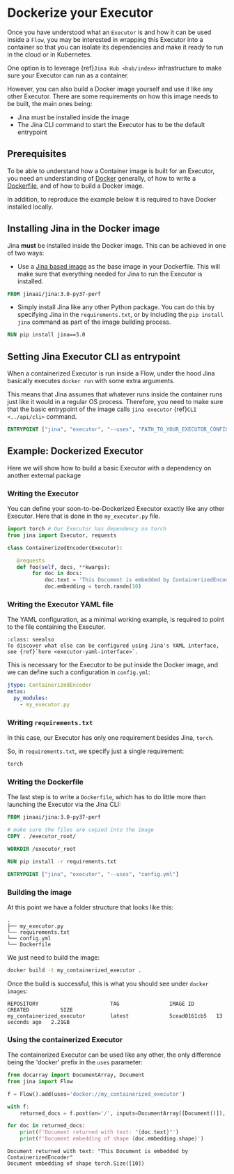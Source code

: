 # Dockerize your Executor

Once you have understood what an `Executor` is and how it can be used inside a `Flow`, you may be interested in wrapping this Executor into a container
so that you can isolate its dependencies and make it ready to run in the cloud or in Kubernetes.

One option is to leverage {ref}`Jina Hub <hub/index>` infrastructure to make sure your Executor can run as a container.

However, you can also build a Docker image yourself and use it like any other Executor. There are some requirements
on how this image needs to be built, the main ones being:

- Jina must be installed inside the image
- The Jina CLI command to start the Executor has to be the default entrypoint

## Prerequisites

To be able to understand how a Container image is built for an Executor, you need an understanding of [Docker](https://docs.docker.com/) generally, of how to write 
a [Dockerfile](https://docs.docker.com/engine/reference/builder/), and of how to build a Docker image.

In addition, to reproduce the example below it is required to have Docker installed locally.


## Installing Jina in the Docker image

Jina **must** be installed inside the Docker image. This can be achieved in one of two ways:

- Use a [Jina based image](https://hub.docker.com/r/jinaai/jina) as the base image in your Dockerfile.
This will make sure that everything needed for Jina to run the Executor is installed.

```dockerfile
FROM jinaai/jina:3.0-py37-perf
```

- Simply install Jina like any other Python package. You can do this by specifying Jina in the `requirements.txt`, 
or by including the `pip install jina` command as part of the image building process.  

```dockerfile
RUN pip install jina==3.0
```

## Setting Jina Executor CLI as entrypoint

When a containerized Executor is run inside a Flow,
under the hood Jina basically executes `docker run` with some extra arguments.

This means that Jina assumes that whatever runs inside the container runs just like it would in a regular OS process. Therefore, you need to make sure that
the basic entrypoint of the image calls `jina executor` {ref}`CLI <../api/cli>` command.

```dockerfile
ENTRYPOINT ["jina", "executor", "--uses", "PATH_TO_YOUR_EXECUTOR_CONFIGURATION"]
```

## Example: Dockerized Executor

Here we will show how to build a basic Executor with a dependency on another external package


### Writing the Executor

You can define your soon-to-be-Dockerized Executor exactly like any other Executor.
Here that is done in the `my_executor.py` file.

```python
import torch # Our Executor has dependency on torch
from jina import Executor, requests

class ContainerizedEncoder(Executor):

   @requests
   def foo(self, docs, **kwargs):
        for doc in docs:
            doc.text = 'This Document is embedded by ContainerizedEncoder'
            doc.embedding = torch.randn(10)
```

### Writing the Executor YAML file

The YAML configuration, as a minimal working example, is required to point to the file containing the Executor.


```{admonition} More YAML options
:class: seealso
To discover what else can be configured using Jina's YAML interface, see {ref}`here <executor-yaml-interface>`.
```

This is necessary for the Executor to be put inside the Docker image,
and we can define such a configuration in `config.yml`:

```yaml
jtype: ContainerizedEncoder
metas:
  py_modules:
    - my_executor.py
```

### Writing `requirements.txt`

In this case, our Executor has only one requirement besides Jina, `torch`.

So, in `requirements.txt`, we specify just a single requirement:

```requirements.txt
torch
```

### Writing the Dockerfile

The last step is to write a `Dockerfile`, which has to do little more than launching the Executor via the Jina CLI:

```dockerfile
FROM jinaai/jina:3.0-py37-perf

# make sure the files are copied into the image
COPY . /executor_root/

WORKDIR /executor_root

RUN pip install -r requirements.txt

ENTRYPOINT ["jina", "executor", "--uses", "config.yml"]
```

### Building the image

At this point we have a folder structure that looks like this:

```
.
├── my_executor.py
└── requirements.txt
└── config.yml
└── Dockerfile
```

We just need to build the image:

```bash
docker build -t my_containerized_executor .
```

Once the build is successful, this is what you should see under `docker images`:

```console
REPOSITORY                       TAG                IMAGE ID       CREATED          SIZE
my_containerized_executor        latest             5cead0161cb5   13 seconds ago   2.21GB
```

### Using the containerized Executor

The containerized Executor can be used like any other, the only difference being the 'docker' prefix in the `uses`
 parameter:
```python
from docarray import DocumentArray, Document
from jina import Flow

f = Flow().add(uses='docker://my_containerized_executor')

with f:
    returned_docs = f.post(on='/', inputs=DocumentArray([Document()]), return_results=True)

for doc in returned_docs:
    print(f'Document returned with text: "{doc.text}"')
    print(f'Document embedding of shape {doc.embedding.shape}')
```

```console
Document returned with text: "This Document is embedded by ContainerizedEncoder"
Document embedding of shape torch.Size([10])
```
